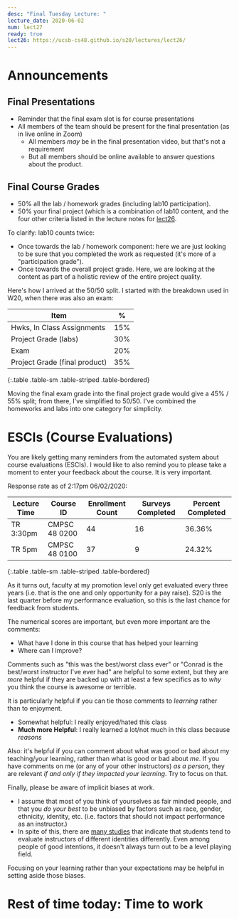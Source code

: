 ```yaml
---
desc: "Final Tuesday Lecture: "
lecture_date: 2020-06-02
num: lect27
ready: true
lect26: https://ucsb-cs48.github.io/s20/lectures/lect26/
---
```



# Announcements

## Final Presentations

* Reminder that the final exam slot is for course presentations
* All members of the team should be present for the final presentation (as in live online in Zoom)
  - All members *may* be in the final presentation video, but that's not a requirement
  - But all members should be online available to answer questions about the product.

## Final Course Grades

* 50% all the lab / homework grades (including lab10 participation).
* 50% your final project (which is a combination of lab10 content, and the four other criteria listed in the lecture notes for [lect26]({{page.lect26}}).

To clarify: lab10 counts twice:
* Once towards the lab / homework component: here we are just looking to be sure that you 
  completed the work as requested (it's more of a "participation grade").
* Once towards the overall project grade.  Here, we are looking at the content as part of a holistic review of the
  entire project quality.

Here's how I arrived at the 50/50 split.  I started with the breakdown used in W20, when there was 
also an exam: 

| Item | % |
|-|-|
| Hwks, In Class Assignments 	| 15% |
| Project Grade (labs) 	| 30% |
| Exam  |	20% |
| Project Grade (final product) 	| 35% |
{:.table .table-sm .table-striped .table-bordered}

Moving the final exam grade into the final project grade would give a 45% / 55% split; from there, I've simplified to 50/50.  I've combined the homeworks and labs into one category for simplicity.

# ESCIs (Course Evaluations)


You are likely getting many reminders from the automated system about course evaluations (ESCIs).  I would like to also remind you to please take a moment to enter your feedback about the course.  It is very important.

Response rate as of 2:17pm 06/02/2020:

|Lecture Time|Course ID |	Enrollment Count	|Surveys Completed	|Percent Completed|
|-|-|-|-|-|
| TR 3:30pm | CMPSC 48 0200	| 44	| 16 |	36.36% |
| TR 5pm  | CMPSC 48 0100	| 37	| 9	| 24.32% |
{:.table .table-sm .table-striped .table-bordered}


As it turns out, faculty at my promotion level only get evaluated every three years (i.e. that is the one and only opportunity for a pay raise).     S20 is the last quarter before my performance evaluation, so this is the last chance for feedback from students.     

The numerical scores are important, but even more important are the comments:
* What have I done in this course that has helped your learning
* Where can I improve?

Comments such as "this was the best/worst class ever" or "Conrad is the best/worst instructor I've ever had" are helpful to some extent, but they are *more* helpful if they are backed up with at least a few specifics as to *why* you think the course is awesome or terrible.     

It is particularly helpful if you can tie those comments to *learning* rather than to enjoyment.  
- Somewhat helpful: I really enjoyed/hated this class 
- **Much more Helpful**: I really learned a lot/not much in this class because *reasons*

Also: it's helpful if you can comment about what was good or bad about my teaching/your learning, rather than 
what is good or bad about *me*.    If you have comments on me (or any of your other instructors) *as a person*, they are relevant *if and only if they impacted your learning*.  Try to focus on that.

Finally, please be aware of implicit biases at work.

* I assume that most of you think of yourselves as fair minded people, and that you *do your best* to be unbiased by 
  factors such as race, gender, ethnicity, identity, etc. (i.e. factors that should not impact performance as an instructor.)
* In spite of this, there are [many studies](https://teaching.pitt.edu/wp-content/uploads/2019/11/OMET-frequently_quoted_bias_annotated_bibliography.pdf) that indicate that students tend to evaluate instructors of different
  identities differently.    Even among people of good intentions, it doesn't always turn out to be a level playing field.
  
Focusing on your learning rather than your expectations may be helpful in setting aside those biases.

# Rest of time today: Time to work

